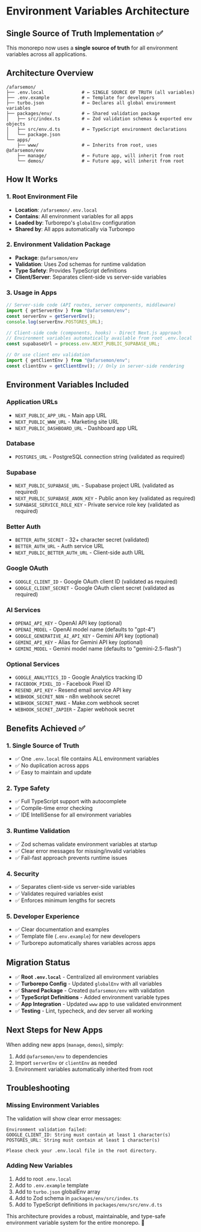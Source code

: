 # Environment Variables Architecture

## Single Source of Truth Implementation ✅

This monorepo now uses a **single source of truth** for all environment variables across all applications.

## Architecture Overview

```
/afarsemon/
├── .env.local              # ← SINGLE SOURCE OF TRUTH (all variables)
├── .env.example            # ← Template for developers
├── turbo.json              # ← Declares all global environment variables
├── packages/env/           # ← Shared validation package
│   ├── src/index.ts        # ← Zod validation schemas & exported env objects  
│   ├── src/env.d.ts        # ← TypeScript environment declarations
│   └── package.json
└── apps/
    ├── www/                # ← Inherits from root, uses @afarsemon/env
    ├── manage/             # ← Future app, will inherit from root
    └── demos/              # ← Future app, will inherit from root
```

## How It Works

### 1. **Root Environment File**
- **Location**: `/afarsemon/.env.local`
- **Contains**: All environment variables for all apps
- **Loaded by**: Turborepo's `globalEnv` configuration
- **Shared by**: All apps automatically via Turborepo

### 2. **Environment Validation Package** 
- **Package**: `@afarsemon/env`
- **Validation**: Uses Zod schemas for runtime validation
- **Type Safety**: Provides TypeScript definitions
- **Client/Server**: Separates client-side vs server-side variables

### 3. **Usage in Apps**
```typescript
// Server-side code (API routes, server components, middleware)
import { getServerEnv } from "@afarsemon/env";
const serverEnv = getServerEnv();
console.log(serverEnv.POSTGRES_URL);

// Client-side code (components, hooks) - Direct Next.js approach
// Environment variables automatically available from root .env.local
const supabaseUrl = process.env.NEXT_PUBLIC_SUPABASE_URL;

// Or use client env validation
import { getClientEnv } from "@afarsemon/env";  
const clientEnv = getClientEnv(); // Only in server-side rendering
```

## Environment Variables Included

### **Application URLs**
- `NEXT_PUBLIC_APP_URL` - Main app URL
- `NEXT_PUBLIC_WWW_URL` - Marketing site URL
- `NEXT_PUBLIC_DASHBOARD_URL` - Dashboard app URL

### **Database**
- `POSTGRES_URL` - PostgreSQL connection string (validated as required)

### **Supabase**
- `NEXT_PUBLIC_SUPABASE_URL` - Supabase project URL (validated as required)
- `NEXT_PUBLIC_SUPABASE_ANON_KEY` - Public anon key (validated as required)
- `SUPABASE_SERVICE_ROLE_KEY` - Private service role key (validated as required)

### **Better Auth**
- `BETTER_AUTH_SECRET` - 32+ character secret (validated)
- `BETTER_AUTH_URL` - Auth service URL
- `NEXT_PUBLIC_BETTER_AUTH_URL` - Client-side auth URL

### **Google OAuth**
- `GOOGLE_CLIENT_ID` - Google OAuth client ID (validated as required)
- `GOOGLE_CLIENT_SECRET` - Google OAuth client secret (validated as required)

### **AI Services**
- `OPENAI_API_KEY` - OpenAI API key (optional)
- `OPENAI_MODEL` - OpenAI model name (defaults to "gpt-4")
- `GOOGLE_GENERATIVE_AI_API_KEY` - Gemini API key (optional)
- `GEMINI_API_KEY` - Alias for Gemini API key (optional)
- `GEMINI_MODEL` - Gemini model name (defaults to "gemini-2.5-flash")

### **Optional Services**
- `GOOGLE_ANALYTICS_ID` - Google Analytics tracking ID
- `FACEBOOK_PIXEL_ID` - Facebook Pixel ID
- `RESEND_API_KEY` - Resend email service API key
- `WEBHOOK_SECRET_N8N` - n8n webhook secret
- `WEBHOOK_SECRET_MAKE` - Make.com webhook secret
- `WEBHOOK_SECRET_ZAPIER` - Zapier webhook secret

## Benefits Achieved ✅

### **1. Single Source of Truth**
- ✅ One `.env.local` file contains ALL environment variables
- ✅ No duplication across apps
- ✅ Easy to maintain and update

### **2. Type Safety**
- ✅ Full TypeScript support with autocomplete
- ✅ Compile-time error checking
- ✅ IDE IntelliSense for all environment variables

### **3. Runtime Validation**
- ✅ Zod schemas validate environment variables at startup
- ✅ Clear error messages for missing/invalid variables
- ✅ Fail-fast approach prevents runtime issues

### **4. Security**
- ✅ Separates client-side vs server-side variables
- ✅ Validates required variables exist
- ✅ Enforces minimum lengths for secrets

### **5. Developer Experience**
- ✅ Clear documentation and examples
- ✅ Template file (`.env.example`) for new developers
- ✅ Turborepo automatically shares variables across apps

## Migration Status

- ✅ **Root `.env.local`** - Centralized all environment variables
- ✅ **Turborepo Config** - Updated `globalEnv` with all variables  
- ✅ **Shared Package** - Created `@afarsemon/env` with validation
- ✅ **TypeScript Definitions** - Added environment variable types
- ✅ **App Integration** - Updated `www` app to use validated environment
- ✅ **Testing** - Lint, typecheck, and dev server all working

## Next Steps for New Apps

When adding new apps (`manage`, `demos`), simply:

1. Add `@afarsemon/env` to dependencies
2. Import `serverEnv` or `clientEnv` as needed
3. Environment variables automatically inherited from root

## Troubleshooting

### Missing Environment Variables
The validation will show clear error messages:
```
Environment validation failed:
GOOGLE_CLIENT_ID: String must contain at least 1 character(s)
POSTGRES_URL: String must contain at least 1 character(s)

Please check your .env.local file in the root directory.
```

### Adding New Variables
1. Add to root `.env.local`
2. Add to `.env.example` template
3. Add to `turbo.json` globalEnv array
4. Add to Zod schema in `packages/env/src/index.ts`
5. Add to TypeScript definitions in `packages/env/src/env.d.ts`

This architecture provides a robust, maintainable, and type-safe environment variable system for the entire monorepo. 🚀